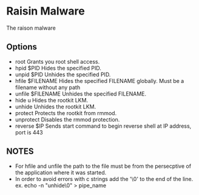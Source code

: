 # Raisin Malware

The raison malware 

## Options 

* root              Grants you root shell access.
* hpid $PID         Hides the specified PID.
* unpid $PID        Unhides the specified PID.
* hfile $FILENAME   Hides the specified FILENAME globally. Must be a filename without any path
* unfile $FILENAME  Unhides the specified FILENAME.
* hide u             Hides the rootkit LKM.
* unhide            Unhides the rootkit LKM.
* protect           Protects the rootkit from rmmod.
* unprotect         Disables the rmmod protection.
* reverse $IP       Sends start command to begin reverse shell at IP address, port is 443

## NOTES

* For hfile and unfile the path to the file must be from the persecptive of 
the application where it was started.
* In order to avoid errors with c strings add the '\0' to the end of the line.
    ex. echo -n "unhide\0" > pipe_name
